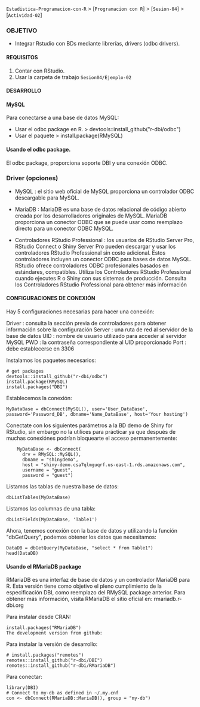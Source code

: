 `Estadistica-Programacion-con-R` > [`Programacion con R`] > [`Sesion-04`] > [`Actividad-02`] 

### OBJETIVO
- Integrar Rstudio con BDs mediante librerías, drivers (odbc drivers).

#### REQUISITOS
1. Contar con RStudio.
1. Usar la carpeta de trabajo `Sesion04/Ejemplo-02`

#### DESARROLLO

#### MySQL

Para conectarse a una base de datos MySQL:

- Usar el odbc package en R. > devtools::install_github("r-dbi/odbc")
- Usar el paquete > install.package(RMySQL)

#### Usando el odbc package.

El odbc package, proporciona soporte DBI  y una conexión ODBC.

### Driver (opciones)

- MySQL : el sitio web oficial de MySQL proporciona un controlador ODBC descargable para MySQL.

- MariaDB : MariaDB es una base de datos relacional de código abierto creada por los desarrolladores originales de MySQL. MariaDB proporciona un conector ODBC que se puede usar como reemplazo directo para un conector ODBC MySQL.

- Controladores RStudio Professional : los usuarios de RStudio Server Pro, RStudio Connect o Shiny Server Pro pueden descargar y usar los controladores RStudio Professional sin costo adicional. Estos controladores incluyen un conector ODBC para bases de datos MySQL. RStudio ofrece controladores ODBC profesionales basados en estándares, compatibles. Utiliza los Controladores RStudio Professional cuando ejecutes R o Shiny con sus sistemas de producción. Consulta los Controladores RStudio Professional para obtener más información

#### CONFIGURACIONES DE CONEXIÓN

Hay 5 configuraciones necesarias para hacer una conexión:

Driver : consulta la sección previa de controladores para obtener información sobre la configuración
Server : una ruta de red al servidor de la base de datos
UID : nombre de usuario utilizado para acceder al servidor MySQL
PWD : la contraseña correspondiente al UID proporcionado
Port : debe establecerse en 3306

Instalamos los paquetes necesarios:

```{r}
# get packages
devtools::install_github("r-dbi/odbc")
install.package(RMySQL)
install.packages("DBI")
```

Establecemos la conexión:

```{r}
MyDataBase = dbConnect(MySQL(), user='User_DataBase', password='Password_DB', dbname='Name_DataBase', host='Your hosting')
```
Conectate con los siguientes parámetros a la BD demo de Shiny for RStudio, sin embargo no la utilices para prácticar ya que después de muchas conexiónes podrían bloquearte el acceso permanentemente:

```{r}
    MyDataBase <- dbConnect(
      drv = RMySQL::MySQL(),
      dbname = "shinydemo",
      host = "shiny-demo.csa7qlmguqrf.us-east-1.rds.amazonaws.com",
      username = "guest",
      password = "guest")
```
Listamos las tablas de nuestra base de datos:

```{r}
dbListTables(MyDataBase)
```

Listamos las columnas de una tabla:

```{r}
dbListFields(MyDataBase, 'Table1')
```

Ahora, tenemos conexión con la base de datos y utilizando la función "dbGetQuery", podemos obtener los datos que necesitamos:

```{r}
DataDB = dbGetQuery(MyDataBase, "select * from Table1")
head(DataDB)
```

#### Usando el RMariaDB package

RMariaDB es una interfaz de base de datos y un controlador MariaDB para R. Esta versión tiene como objetivo el pleno cumplimiento de la especificación DBI, como reemplazo del RMySQL package anterior. Para obtener más información, visita RMariaDB el sitio oficial en: rmariadb.r-dbi.org

Para instalar desde CRAN:

```{r}
install.packages("RMariaDB")
The development version from github:
```
Para instalar la versión de desarrollo:

```{r}
# install.packages("remotes")
remotes::install_github("r-dbi/DBI")
remotes::install_github("r-dbi/RMariaDB")
```

Para conectar:
```{r}
library(DBI)
# Connect to my-db as defined in ~/.my.cnf
con <- dbConnect(RMariaDB::MariaDB(), group = "my-db")
```

